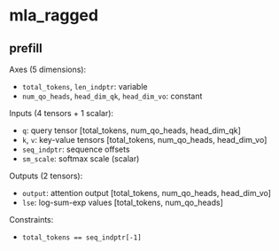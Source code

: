 # mla_ragged

## prefill

Axes (5 dimensions):
- `total_tokens`, `len_indptr`: variable
- `num_qo_heads`, `head_dim_qk`, `head_dim_vo`: constant

Inputs (4 tensors + 1 scalar):
- `q`: query tensor [total_tokens, num_qo_heads, head_dim_qk]
- `k`, `v`: key-value tensors [total_tokens, num_qo_heads, head_dim_vo]
- `seq_indptr`: sequence offsets
- `sm_scale`: softmax scale (scalar)

Outputs (2 tensors):
- `output`: attention output [total_tokens, num_qo_heads, head_dim_vo]
- `lse`: log-sum-exp values [total_tokens, num_qo_heads]

Constraints:
- `total_tokens == seq_indptr[-1]`
